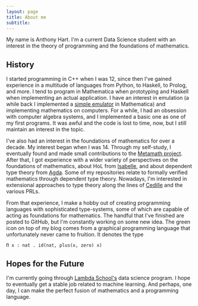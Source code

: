 ```yaml
---
layout: page
title: About me
subtitle: 
---
```


My name is Anthony Hart. I'm a current Data Science student with an interest in the theory of programming and the foundations of mathematics.

## History

I started programming in C++ when I was 12, since then I've gained experience in a multitude of languages from Python, to Haskell, to Prolog, and more. I tend to program in Mathematica when prototyping and Haskell when implementing an actual application. I have an interest in emulation (a while back I implemented a [simple emulator](https://community.wolfram.com/groups/-/m/t/138003?p_p_auth=UdH7DgrD) in Mathematica) and implementing mathematics on computers. For a while, I had an obsession with computer algebra systems, and I implemented a basic one as one of my first programs. It was awful and the code is lost to time, now, but I still maintain an interest in the topic.

I've also had an interest in the foundations of mathematics for over a decade. My interest began when I was 14. Through my self-study, I eventually found and made small contributions to the [Metamath project](http://us.metamath.org/). After that, I got experience with a wider variety of perspectives on the foundations of mathematics, about HoL from [Isabelle](https://isabelle.in.tum.de/), and about dependent type theory from [Agda](https://wiki.portal.chalmers.se/agda/pmwiki.php). Some of my repositories relate to formally verified mathematics through dependent type theory. Nowadays, I'm interested in extensional approaches to type theory along the lines of [Cedille](https://cedille.github.io/) and the various PRLs.

From that experience, I make a hobby out of creating programming languages with sophisticated type-systems, some of which are capable of acting as foundations for mathematics. The handful that I've finished are posted to GitHub, but I'm constantly working on some new idea. The green icon on top of my blog comes from a graphical programming language that unfortunately never came to fruition. It denotes the type

    Π x : nat . id(nat, plus(x, zero) x)

## Hopes for the Future

I'm currently going through [Lambda School's](https://lambdaschool.com) data science program. I hope to eventually get a stable job related to machine learning. And perhaps, one day, I can make the perfect fusion of mathematics and a programming language.
